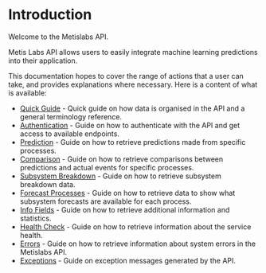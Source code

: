 # Introduction

Welcome to the Metislabs API.

Metis Labs API allows users to easily integrate machine learning predictions into their application.

This documentation hopes to cover the range of actions that a user can take, and provides explanations where necessary. Here is a content of what is available:

* [Quick Guide](#quick-guide) - Quick guide on how data is organised in the API and a general terminology reference.
* [Authentication](#authentication) - Guide on how to authenticate with the API and get access to available endpoints.
* [Prediction](#prediction) - Guide on how to retrieve predictions made from specific processes.
* [Comparison](#comparison) - Guide on how to retrieve comparisons between predictions and actual events for specific processes.
* [Subsystem Breakdown](#subsystem-breakdown) - Guide on how to retrieve subsystem breakdown data.
* [Forecast Processes](#forecast-processes) - Guide on how to retrieve data to show what subsystem forecasts are available for each process.
* [Info Fields](#info-fields) - Guide on how to retrieve additional information and statistics.
* [Health Check](#health-check) - Guide on how to retrieve information about the service health.
* [Errors](#errors) - Guide on how to retrieve information about system errors in the Metislabs API.
* [Exceptions](#exceptions) - Guide on exception messages generated by the API.
